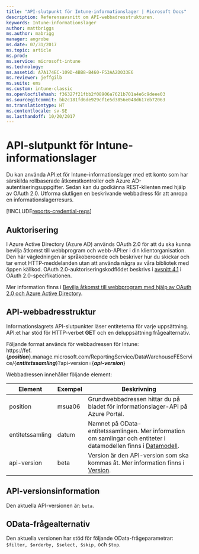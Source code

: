 ```yaml
---
title: "API-slutpunkt för Intune-informationslager | Microsoft Docs"
description: Referensavsnitt om API-webbadresstrukturen.
keywords: Intune-informationslager
author: mattbriggs
ms.author: mabrigg
manager: angrobe
ms.date: 07/31/2017
ms.topic: article
ms.prod: 
ms.service: microsoft-intune
ms.technology: 
ms.assetid: A7A174EC-109D-4BB8-B460-F53AA2D033E6
ms.reviewer: jeffgilb
ms.suite: ems
ms.custom: intune-classic
ms.openlocfilehash: f36327f21fbb2f08906a7621b701a4e6c9deee03
ms.sourcegitcommit: bb2c181fd6de929cf1e5d3856e048d617eb72063
ms.translationtype: HT
ms.contentlocale: sv-SE
ms.lasthandoff: 10/20/2017
---
```

# <a name="intune-data-warehouse-api-endpoint"></a>API-slutpunkt för Intune-informationslager

Du kan använda API:et för Intune-informationslager med ett konto som har särskilda rollbaserade åtkomstkontroller och Azure AD-autentiseringsuppgifter. Sedan kan du godkänna REST-klienten med hjälp av OAuth 2.0. Utforma slutligen en beskrivande webbadress för att anropa en informationslagerresurs.

[!INCLUDE[reports-credential-reqs](./includes/reports-credential-reqs.md)]

## <a name="authorization"></a>Auktorisering

I Azure Active Directory (Azure AD) används OAuth 2.0 för att du ska kunna bevilja åtkomst till webbprogram och webb-API:er i din klientorganisation. Den här vägledningen är språkoberoende och beskriver hur du skickar och tar emot HTTP-meddelanden utan att använda några av våra bibliotek med öppen källkod. OAuth 2.0-auktoriseringskodflödet beskrivs i [avsnitt 4.1](https://tools.ietf.org/html/rfc6749#section-4.1) i OAuth 2.0-specifikationen.

Mer information finns i [Bevilja åtkomst till webbprogram med hjälp av OAuth 2.0 och Azure Active Directory](https://docs.microsoft.com/azure/active-directory/develop/active-directory-protocols-oauth-code).

## <a name="api-url-structure"></a>API-webbadresstruktur

Informationslagrets API-slutpunkter läser entiteterna för varje uppsättning. API:et har stöd för HTTP-verbet **GET** och en deluppsättning frågealternativ.

Följande format används för webbadressen för Intune:  
https://fef.{***position***}.manage.microsoft.com/ReportingService/DataWarehouseFEService/{***entitetssamling***}?api-version={***api-version***}

Webbadressen innehåller följande element:

| Element | Exempel | Beskrivning |
|-------------------|------------|--------------------------------------------------------------------------------------------------------------------|
| position | msua06 | Grundwebbadressen hittar du på bladet för informationslager-API på Azure Portal. |
| entitetssamling | datum | Namnet på OData-entitetssamlingen. Mer information om samlingar och entiteter i datamodellen finns i [Datamodell](reports-ref-data-model.md). |
| api-version | beta | Version är den API-version som ska kommas åt. Mer information finns i [Version](#API-version-information). |


## <a name="api-version-information"></a>API-versionsinformation

Den aktuella API-versionen är: `beta`. 

## <a name="odata-query-options"></a>OData-frågealternativ

Den aktuella versionen har stöd för följande OData-frågeparametrar: `$filter, $orderby, $select, $skip,` och `$top`.